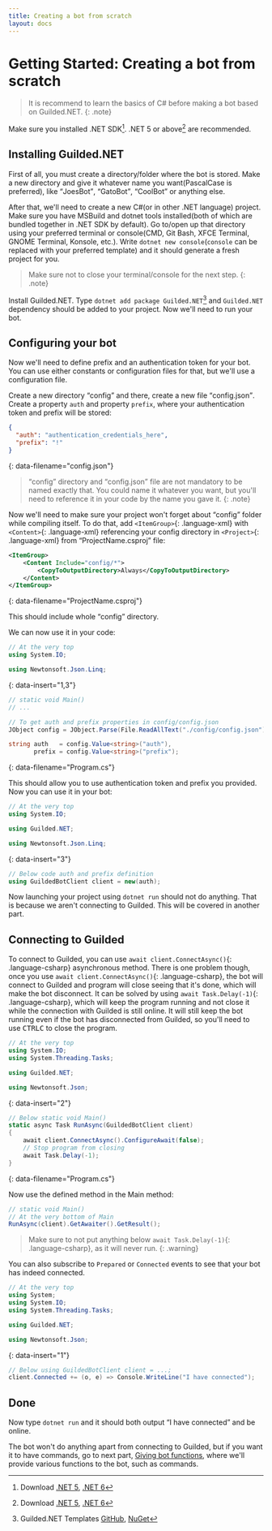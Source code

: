```yaml
---
title: Creating a bot from scratch
layout: docs
---
```


# Getting Started: Creating a bot from scratch

> It is recommend to learn the basics of C# before making a bot based on Guilded.NET.
{: .note}

Make sure you installed .NET SDK[^1]. .NET 5 or above[^1] are recommended.

[^1]: Download [.NET 5](https://dotnet.microsoft.com/download/dotnet/5.0), [.NET 6](https://dotnet.microsoft.com/download/dotnet/6.0)

## Installing Guilded.NET

First of all, you must create a directory/folder where the bot is stored. Make a new directory and give it whatever name you want(PascalCase is preferred), like <q>JoesBot</q>, <q>GatoBot</q>, <q>CoolBot</q> or anything else.

After that, we'll need to create a new C#(or in other .NET language) project. Make sure you have MSBuild and dotnet tools installed(both of which are bundled together in .NET SDK by default). Go to/open up that directory using your preferred terminal or console(CMD, Git Bash, XFCE Terminal, GNOME Terminal, Konsole, etc.). Write `dotnet new console`(`console` can be replaced with your preferred template) and it should generate a fresh project for you.

> Make sure not to close your terminal/console for the next step.
{: .note}

Install Guilded.NET. Type `dotnet add package Guilded.NET`[^2] and `Guilded.NET` dependency should be added to your project. Now we'll need to run your bot.

[^2]: Guilded.NET Templates [GitHub](https://github.com/Guilded-NET/Guilded.NET.Templates), [NuGet](https://nuget.org/packages/Guilded.NET.Templates)

## Configuring your bot

Now we'll need to define prefix and an authentication token for your bot. You can use either constants or configuration files for that, but we'll use a configuration file.

Create a new directory <q>config</q> and there, create a new file <q>config.json</q>. Create a property `auth` and property `prefix`, where your authentication token and prefix will be stored:

```json
{
  "auth": "authentication_credentials_here",
  "prefix": "!"
}
```
{: data-filename="config.json"}

> <q>config</q> directory and <q>config.json</q> file are not mandatory to be named exactly that. You could name it whatever you want, but you'll need to reference it in your code by the name you gave it.
{: .note}

Now we'll need to make sure your project won't forget about <q>config</q> folder while compiling itself. To do that, add `<ItemGroup>`{: .language-xml} with `<Content>`{: .language-xml} referencing your config directory in `<Project>`{: .language-xml} from <q>ProjectName.csproj</q> file:

```xml
<ItemGroup>
    <Content Include="config/*">
        <CopyToOutputDirectory>Always</CopyToOutputDirectory>
    </Content>
</ItemGroup>
```
{: data-filename="ProjectName.csproj"}

This should include whole <q>config</q> directory.

We can now use it in your code:

```csharp
// At the very top
using System.IO;

using Newtonsoft.Json.Linq;
```
{: data-insert="1,3"}

```csharp
// static void Main()
// ...

// To get auth and prefix properties in config/config.json
JObject config = JObject.Parse(File.ReadAllText("./config/config.json"));

string auth   = config.Value<string>("auth"),
       prefix = config.Value<string>("prefix");
```
{: data-filename="Program.cs"}

This should allow you to use authentication token and prefix you provided. Now you can use it in your bot:

```csharp
// At the very top
using System.IO;

using Guilded.NET;

using Newtonsoft.Json.Linq;
```
{: data-insert="3"}

```csharp
// Below code auth and prefix definition
using GuildedBotClient client = new(auth);
```

Now launching your project using `dotnet run` should not do anything. That is because we aren't connecting to Guilded. This will be covered in another part.

## Connecting to Guilded

To connect to Guilded, you can use `await client.ConnectAsync()`{: .language-csharp} asynchronous method. There is one problem though, once you use `await client.ConnectAsync()`{: .language-csharp}, the bot will connect to Guilded and program will close seeing that it's done, which will make the bot disconnect. It can be solved by using `await Task.Delay(-1)`{: .language-csharp}, which will keep the program running and not close it while the connection with Guilded is still online. It will still keep the bot running even if the bot has disconnected from Guilded, so you'll need to use <kbd>CTRL</kbd><kbd>C</kbd> to close the program.

```csharp
// At the very top
using System.IO;
using System.Threading.Tasks;

using Guilded.NET;

using Newtonsoft.Json;
```
{: data-insert="2"}

```csharp
// Below static void Main()
static async Task RunAsync(GuildedBotClient client)
{
    await client.ConnectAsync().ConfigureAwait(false);
    // Stop program from closing
    await Task.Delay(-1);
}
```
{: data-filename="Program.cs"}

Now use the defined method in the Main method:

```csharp
// static void Main()
// At the very bottom of Main
RunAsync(client).GetAwaiter().GetResult();
```

> Make sure to not put anything below `await Task.Delay(-1)`{: .language-csharp}, as it will never run.
{: .warning}

You can also subscribe to `Prepared` or `Connected` events to see that your bot has indeed connected.

```csharp
// At the very top
using System;
using System.IO;
using System.Threading.Tasks;

using Guilded.NET;

using Newtonsoft.Json;
```
{: data-insert="1"}

```csharp
// Below using GuildedBotClient client = ...;
client.Connected += (o, e) => Console.WriteLine("I have connected");
```

## Done

Now type `dotnet run` and it should both output <q>I have connected</q> and be online.

The bot won't do anything apart from connecting to Guilded, but if you want it to have commands, go to next part, [Giving bot functions](./givingFunctions), where we'll provide various functions to the bot, such as commands.